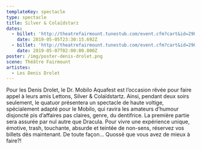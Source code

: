 ```yaml
---
templateKey: spectacle
type: spectacle
title: Silver & Colaïdstarz
dates:
  - billet: 'http://theatrefairmount.tunestub.com/event.cfm?cart&id=290146'
    date: 2019-05-05T23:30:15.692Z
  - billet: 'http://theatrefairmount.tunestub.com/event.cfm?cart&id=290150'
    date: 2019-05-07T02:00:00.000Z
poster: /img/poster-denis-drolet.png
scene: Théâtre Fairmount
artistes:
  - Les Denis Drolet
---
```

Pour les Denis Drolet, le Dr. Mobilo Aquafest est l’occasion rêvée pour faire appel à leurs amis Lettons, Silver & Colaïdstartz. Ainsi, pendant deux soirs seulement, le quatuor présentera un spectacle de haute voltige, spécialement adapté pour le Mobilo, qui ravira les amateurs d’humour disjoncté pis d’affaires pas claires, genre, du dentifrice. La première partie sera assurée par nul autre que Dracula. Pour vivre une expérience unique, émotive, trash, touchante, absurde et teintée de non-sens, réservez vos billets dès maintenant. De toute façon… Quossé que vous avez de mieux à faire?!
